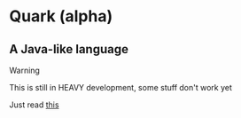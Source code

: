 # Quark (alpha)
## A Java-like language
> [!warning]
> This is still in HEAVY development, some stuff don't work yet

Just read [this](https://nate-telecomm.github.io/quark-lang)
